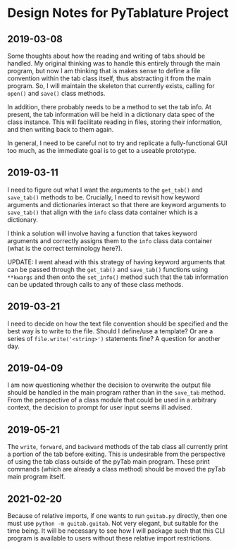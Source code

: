 Design Notes for PyTablature Project
====================================


## 2019-03-08
Some thoughts about how the reading and writing of tabs should be handled. My
original thinking was to handle this entirely through the main program, but now
I am thinking that is makes sense to define a file convention within the tab
class itself, thus abstracting it from the main program. So, I will maintain
the skeleton that currently exists, calling for `open()` and `save()` class
methods. 

In addition, there probably needs to be a method to set the tab info.
At present, the tab information will be held in a dictionary data spec of the
class instance. This will facilitate reading in files, storing their
information, and then writing back to them again. 

In general, I need to be careful not to try and replicate a fully-functional
GUI too much, as the immediate goal is to get to a useable prototype.


## 2019-03-11
I need to figure out what I want the arguments to the `get_tab()` and
`save_tab()` methods to be. Crucially, I need to revisit how keyword arguments
and dictionaries interact so that there are keyword arguments to `save_tab()`
that align with the `info` class data container which is a dictionary.

I think a solution will involve having a function that takes keyword arguments
and correctly assigns them to the `info` class data container (what is the
correct terminology here?).

UPDATE: I went ahead with this strategy of having keyword arguments that can be
passed through the `get_tab()` and `save_tab()` functions using `**kwargs` and
then onto the `set_info()` method such that the tab information can be updated
through calls to any of these class methods.


## 2019-03-21
I need to decide on how the text file convention should be specified and the
best way is to write to the file. Should I define/use a template? Or are a
series of `file.write('<string>')` statements fine? A question for another day.


## 2019-04-09
I am now questioning whether the decision to overwrite the output file should
be handled in the main program rather than in the `save_tab` method. From the
perspective of a class module that could be used in a arbitrary context, the
decision to prompt for user input seems ill advised.


## 2019-05-21
The `write`, `forward`, and `backward` methods of the tab class all currently
print a portion of the tab before exiting. This is undesirable from the
perspective of using the tab class outside of the pyTab main program. These
print commands (which are already a class method) should be moved the pyTab
main program itself.

## 2021-02-20

Because of relative imports, if one wants to run `guitab.py` directly, then one
must use `python -m guitab.guitab`. Not very elegant, but suitable for the time
being. It will be necessary to see how I will package such that this CLI
program is available to users without these relative import restrictions.
